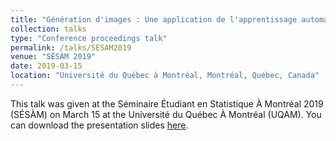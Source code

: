 ```yaml
---
title: "Génération d'images : Une application de l'apprentissage automatique."
collection: talks
type: "Conference proceedings talk"
permalink: /talks/SESAM2019
venue: "SÉSÀM 2019"
date: 2019-03-15
location: "Université du Québec à Montréal, Montréal, Québec, Canada"
---
```


This talk was given at the Séminaire Étudiant en Statistique À Montréal 2019 (SÉSÀM) on March 15 at the Université du Québec À Montréal (UQAM). You can download the presentation slides [here](http://cedricbeaulac.github.io/files/SESAM2019.pdf).
